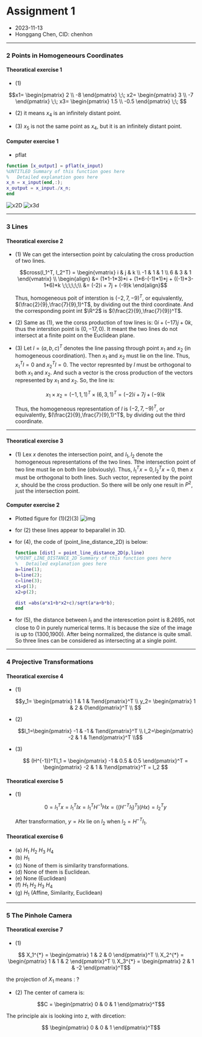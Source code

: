 # Assignment 1
+ 2023-11-13
+ Honggang Chen, CID: chenhon 
---
### 2 Points in Homogeneours  Coordinates
####  Theoratical exercise 1
+ (1)
```math
x1=
\begin{pmatrix}
2 \\
-8
\end{pmatrix}
\;\;

x2=
\begin{pmatrix}
3 \\
-7
\end{pmatrix}
\;\;


x3=
\begin{pmatrix}
1.5 \\
-0.5
\end{pmatrix}
\;\;

```

+ (2)
it means $x_4$ is an infinitely distant point.

+ (3)
$x_5$ is not the same point as $x_4$, but it is an infinitely distant point.

####  Computer exercise 1
+ pflat
```matlab
function [x_output] = pflat(x_input)
%UNTITLED Summary of this function goes here
%   Detailed explanation goes here
x_n = x_input(end,:);
x_output = x_input./x_n;
end
```
![x2D](./2_x2d.png)
![x3d](./2_x3d.png)

---
### 3 Lines
####  Theoratical exercise 2
+ (1)
  We can get the intersection point by calculating the cross production of two lines.

  ```math 
  cross(l_1^T, l_2^T) = 
  \begin{vmatrix}
  i  & j & k \\
  -1 & 1 & 1 \\
  6  & 3 & 1 
  \end{vmatrix} \\
  \begin{align}
    &= (1*1-1*3)*i + (1*6-(-1)*1)*j + ((-1)*3-1*6)*k  \;\;\;\;\;\\
    &= (-2)i + 7j + (-9)k
  \end{align}
  ```

  Thus, homogeneous poit of interstion is $(-2,7,-9)^T$, or equivalently, $(\frac{2}{9},\frac{7}{9},1)^T$, by dividing out the third coordinate. And the corresponding point int $\R^2$ is $(\frac{2}{9},\frac{7}{9})^T$.

+ (2) 
  Same as (1), we the corss production of tow lines is: $0i+(-17)j+0k$, thus the interstion point is $(0,-17,0)$. It meant the two lines do not intersect at a finite point on the Euclidean plane.

+ (3)
  Let $l=(a,b,c)^T$ denotes the line passing through point $x_1$ and $x_2$ (in homogeneous coordination). Then $x_1$ and $x_2$ must lie on the line. Thus, $x_1^Tl=0$ and $x_2^Tl=0$. The vector represnted by $l$ must be orthogonal to both $x_1$ and $x_2$. And such a vector is the cross production of the vectors represented by $x_1$ and $x_2$. So, the line is:

  ```math
  x_1 \times x_2 = (-1,1,1)^T \times (6,3,1)^T = (-2)i+7j+(-9)k
  ```

  Thus, the homogeneous representation of $l$ is $(-2,7,-9)^T$, or equivalently,  $(\frac{2}{9},\frac{7}{9},1)^T$, by dividing out the third coordinate. 
  <!-- https://cseweb.ucsd.edu/classes/sp06/cse152/hw1sol.pdf -->

---
####  Theoratical exercise 3
+ (1)
  Lex $x$ denotes the intersection point, and $l_1,l_2$ denote the homogeneous representations of the two lines. Tthe intersection point of two line must lie on both line (obviously). Thus, $l_1^Tx=0,l_2^Tx=0$, then $x$ must be orthogonal to both lines. Such vector, represented by the point $x$, should be the cross production. So there will be only one result in $P^2$, just the intersection point. 


####  Computer exercise 2
+ Plotted figure for (1)(2)(3)
  ![img](./ce_2.png)

+ for (2)
  these lines appear to beparallel in 3D. 

+ for (4), the code of (point_line_distance_2D) is below:
  ```matlab
  function [dist] = point_line_distance_2D(p,line)
  %POINT_LINE_DISTANCE_2D Summary of this function goes here
  %   Detailed explanation goes here
  a=line(1);
  b=line(2);
  c=line(3);
  x1=p(1);
  x2=p(2);

  dist =abs(a*x1+b*x2+c)/sqrt(a*a+b*b);
  end
  ```
+ for (5), the distance between $l_1$ and the interescetion point is 8.2695, not close to 0 in purely numerical terms. It is because the size of the image is up to (1300,1900). After being normalized, the distance is quite small. So three lines can be considered as intersecting at a single point.


---
### 4 Projective Transformations
####  Theoratical exercise 4

+ (1) 
  ```math
  y_1= \begin{pmatrix} 1 & 1 & 1\end{pmatrix}^T \\
  y_2= \begin{pmatrix} 1 & 2 & 0\end{pmatrix}^T \\

  ```
+ (2)
  ```math
  l_1=\begin{pmatrix} -1 & -1 & 1\end{pmatrix}^T \\
  l_2=\begin{pmatrix} -2 & 1 & 1\end{pmatrix}^T \\
  ```
+ (3)
  ```math
    (H^{-1})^Tl_1 = \begin{pmatrix} -1 & 0.5 & 0.5 \end{pmatrix}^T = 
    \begin{pmatrix} -2 & 1 & 1\end{pmatrix}^T = l_2 
  ```

####  Theoratical exercise 5
+ (1)
  ```math
   0 = l_1^Tx = l_1^TIx=l_1^TH^{-1}Hx = ((H^{-T}l_1)^T)(Hx) = l_2^Ty
  ```
  After transformation, $y=Hx$ lie on $l_2$ when $l_2=H^{-T}l_1$.

####  Theoratical exercise 6
+ (a) $H_1$ $H_2$ $H_3$  $H_4$
+ (b) $H_1$
+ (c) None of them is similarity transformations.
+ (d) None of them is Euclidean.
+ (e) None (Euclidean)
+ (f) $H_1$ $H_2$ $H_3$  $H_4$
+ (g) $H_1$ (Affine, Similarity, Euclidean)


---
### 5 The Pinhole Camera
####  Theoratical exercise 7
  + (1)
  ```math 
    X_1^{*} = \begin{pmatrix} 1 & 2 & 0 \end{pmatrix}^T \\
    X_2^{*} = \begin{pmatrix} 1 & 1 & 2 \end{pmatrix}^T \\
    X_3^{*} = \begin{pmatrix} 2 & 1 & -2 \end{pmatrix}^T
  ```
  the projection of $X_1$ means : ? 
  <!-- todo -->
  + (2)
  The center of camera is:
  ```math
  C = \begin{pmatrix} 0 & 0 & 1 \end{pmatrix}^T
  ```
  The principle aix is looking into z, with dircetion: 
  ```math
    \begin{pmatrix} 0 & 0 & 1 \end{pmatrix}^T
  ```